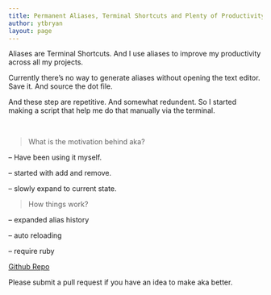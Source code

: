 ```yaml
---
title: Permanent Aliases, Terminal Shortcuts and Plenty of Productivity
author: ytbryan
layout: page
---
```

Aliases are Terminal Shortcuts. And I use aliases to improve my productivity across all my projects.

Currently there&#8217;s no way to generate aliases without opening the text editor. Save it. And source the dot file.

And these step are repetitive. And somewhat redundent. So I started making a script that help me do that manually via the terminal.

&nbsp;  
> What is the motivation behind aka?

&#8211; Have been using it myself.

&#8211; started with add and remove.

&#8211; slowly expand to current state.

> How things work?

&#8211; expanded alias history

&#8211; auto reloading

&#8211; require ruby

[Github Repo  
][1]

Please submit a pull request if you have an idea to make aka better.

 [1]: http://github.com/ytbryan/aka